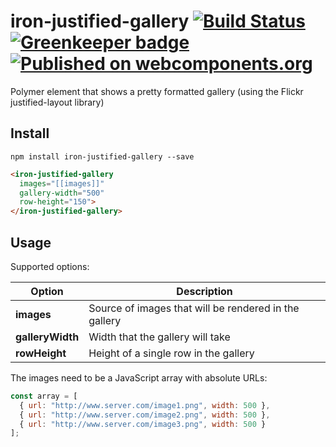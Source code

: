 # iron-justified-gallery [![Build Status](https://travis-ci.org/Collaborne/iron-justified-gallery.svg?branch=master)](https://travis-ci.org/Collaborne/iron-justified-gallery) [![Greenkeeper badge](https://badges.greenkeeper.io/Collaborne/iron-justified-gallery.svg)](https://greenkeeper.io/)  [![Published on webcomponents.org](https://img.shields.io/badge/webcomponents.org-published-blue.svg)](https://www.webcomponents.org/element/Collaborne/iron-justified-gallery)
Polymer element that shows a pretty formatted gallery (using the Flickr justified-layout library)

## Install

~~~~
npm install iron-justified-gallery --save
~~~~

```html
<iron-justified-gallery
  images="[[images]]"
  gallery-width="500"
  row-height="150">
</iron-justified-gallery>
```

## Usage

Supported options:

| Option            | Description                                             |
| ----------------- | ------------------------------------------------------- |
| **images**        | Source of images that will be rendered in the gallery   |
| **galleryWidth**  | Width that the gallery will take                        |
| **rowHeight**     | Height of a single row in the gallery                   |

The images need to be a JavaScript array with absolute URLs:

```javascript
const array = [
  { url: "http://www.server.com/image1.png", width: 500 },
  { url: "http://www.server.com/image2.png", width: 500 },
  { url: "http://www.server.com/image3.png", width: 500 }
];
```
